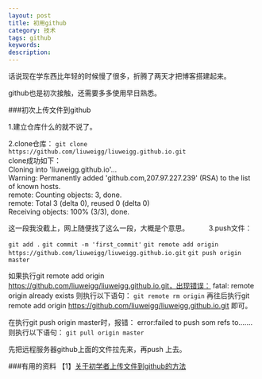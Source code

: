 ```yaml
---
layout: post
title: 初用github
category: 技术
tags: github
keywords: 
description: 
---
```

话说现在学东西比年轻的时候慢了很多，折腾了两天才把博客搭建起来。

github也是初次接触，还需要多多使用早日熟悉。

###初次上传文件到github

1.建立仓库什么的就不说了。

2.clone仓库：
`git clone https://github.com/liuweigg/liuweigg.github.io.git`<br/>
clone成功如下：<br/>
Cloning into 'liuweigg.github.io'...<br/>
Warning: Permanently added 'github.com,207.97.227.239' (RSA) to the list of known hosts.<br/>
remote: Counting objects: 3, done.<br/>
remote: Total 3 (delta 0), reused 0 (delta 0)<br/>
Receiving objects: 100% (3/3), done.<br/>

这一段我没截上，网上随便找了这么一段，大概是个意思。
　
　
3.push文件：

`git add .`
`git commit -m 'first_commit'`
`git remote add origin https://github.com/liuweigg/liuweigg.github.io.git`
`git push origin master`

如果执行git remote add origin https://github.com/liuweigg/liuweigg.github.io.git，出现错误：
fatal: remote origin already exists
则执行以下语句：
`git remote rm origin`
再往后执行git remote add origin https://github.com/liuweigg/liuweigg.github.io.git 即可。
  
在执行git push origin master时，报错：
error:failed to push som refs to.......
则执行以下语句：
`git pull origin master`
  
先把远程服务器github上面的文件拉先来，再push 上去。

###有用的资料
【1】[关于初学者上传文件到github的方法](http://blog.csdn.net/steven6977/article/details/10567719)
